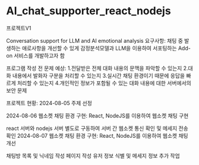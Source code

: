# AI_chat_supporter_react_nodejs
프로젝트V1

Conversation support for LLM and AI emotional analysis
요구사항:
채팅 중 발생하는 애로사항을 개선할 수 있게 감정분석모델과 LLM을 이용하여 서포팅하는 Add-on 서비스를 개발하고자 함

프로그램 작성 전 문제 예상:
1.전달받은 전체 대화 내용의 문맥을 파악할 수 있는지
2.대화 내용에서 발화자 구분을 처리할 수 있는지
3.실시간 채팅 환경이기 때문에 응답을 빠르게 처리할 수 있는지
4.개인적인 정보가 포함될 수 있는 대화 내용에 대한 서버에서의 보안 문제

프로젝트 현황:
2024-08-05
주제 선정

2024-08-06
웹소켓 채팅 환경 구현: React, NodeJS를 이용하여 웹소켓 채팅 구현

react 서버와 nodejs 서버 별도로 구동하여 서버 간 웹소켓 통신 확인 및 메세지 전송 확인
2024-08-07
웹소켓 채팅 환경 구현: React, NodeJS를 이용하여 웹소켓 채팅 개선

채팅방 목록 및 닉네임 작성 페이지 작성
유저 정보 식별 및 메세지 정보 추가 작업

